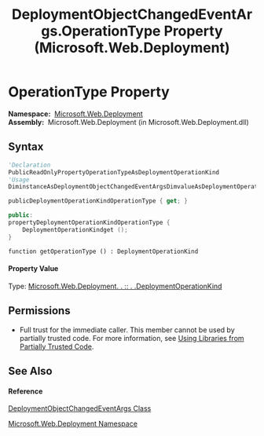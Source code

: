 ﻿---
title: DeploymentObjectChangedEventArgs.OperationType Property  (Microsoft.Web.Deployment)
TOCTitle: OperationType Property
ms:assetid: P:Microsoft.Web.Deployment.DeploymentObjectChangedEventArgs.OperationType
ms:mtpsurl: https://msdn.microsoft.com/en-us/library/microsoft.web.deployment.deploymentobjectchangedeventargs.operationtype(v=VS.90)
ms:contentKeyID: 22754020
ms.date: 05/02/2012
mtps_version: v=VS.90
f1_keywords:
- Microsoft.Web.Deployment.DeploymentObjectChangedEventArgs.OperationType
- Microsoft.Web.Deployment.DeploymentObjectChangedEventArgs.get_OperationType
dev_langs:
- CSharp
- JScript
- VB
- c++
api_location:
- Microsoft.Web.Deployment.dll
api_name:
- Microsoft.Web.Deployment.DeploymentObjectChangedEventArgs.get_OperationType
- Microsoft.Web.Deployment.DeploymentObjectChangedEventArgs.OperationType
api_type:
- Managed
topic_type:
- apiref
- kbSyntax
product_family_name: VS
ROBOTS: INDEX,FOLLOW
---

# OperationType Property

**Namespace:**  [Microsoft.Web.Deployment](microsoft-web-deployment-namespace.md)  
**Assembly:**  Microsoft.Web.Deployment (in Microsoft.Web.Deployment.dll)

## Syntax

``` vb
'Declaration
PublicReadOnlyPropertyOperationTypeAsDeploymentOperationKind
'Usage
DiminstanceAsDeploymentObjectChangedEventArgsDimvalueAsDeploymentOperationKindvalue = instance.OperationType
```

``` csharp
publicDeploymentOperationKindOperationType { get; }
```

``` c++
public:
propertyDeploymentOperationKindOperationType {
    DeploymentOperationKindget ();
}
```

``` jscript
function getOperationType () : DeploymentOperationKind
```

#### Property Value

Type: [Microsoft.Web.Deployment. . :: . .DeploymentOperationKind](deploymentoperationkind-enumeration-microsoft-web-deployment.md)  

## Permissions

  - Full trust for the immediate caller. This member cannot be used by partially trusted code. For more information, see [Using Libraries from Partially Trusted Code](https://msdn.microsoft.com/en-us/library/8skskf63\(v=vs.90\)).

## See Also

#### Reference

[DeploymentObjectChangedEventArgs Class](deploymentobjectchangedeventargs-class-microsoft-web-deployment.md)

[Microsoft.Web.Deployment Namespace](microsoft-web-deployment-namespace.md)

